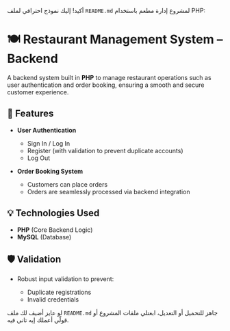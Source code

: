أكيد! إليك نموذج احترافي لملف `README.md` لمشروع إدارة مطعم باستخدام PHP:


# 🍽️ Restaurant Management System – Backend

A backend system built in **PHP** to manage restaurant operations such as user authentication and order booking, ensuring a smooth and secure customer experience.

## 🔧 Features

* **User Authentication**

  * Sign In / Log In
  * Register (with validation to prevent duplicate accounts)
  * Log Out
* **Order Booking System**

  * Customers can place orders
  * Orders are seamlessly processed via backend integration

## 💡 Technologies Used

* **PHP** (Core Backend Logic)
* **MySQL** (Database)

## 🛡️ Validation

* Robust input validation to prevent:

  * Duplicate registrations
  * Invalid credentials



لو عايز أضيف لك ملف `README.md` جاهز للتحميل أو التعديل، ابعتلي ملفات المشروع أو قولّي أعملك إيه تاني فيه.
